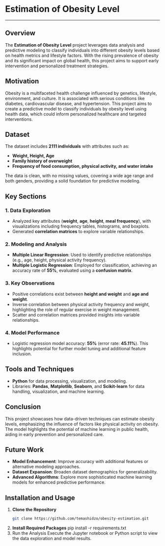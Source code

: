 # Estimation of Obesity Level

---

## Overview

The **Estimation of Obesity Level** project leverages data analysis and predictive modeling to classify individuals into different obesity levels based on health metrics and lifestyle factors. With the rising prevalence of obesity and its significant impact on global health, this project aims to support early intervention and personalized treatment strategies.

## Motivation

Obesity is a multifaceted health challenge influenced by genetics, lifestyle, environment, and culture. It is associated with serious conditions like diabetes, cardiovascular disease, and hypertension. This project aims to create a predictive model to classify individuals by obesity level using health data, which could inform personalized healthcare and targeted interventions.

## Dataset

The dataset includes **2111 individuals** with attributes such as:
- **Weight, Height, Age**
- **Family history of overweight**
- **Frequency of food consumption, physical activity, and water intake**

The data is clean, with no missing values, covering a wide age range and both genders, providing a solid foundation for predictive modeling.

## Key Sections

### 1. Data Exploration
   - Analyzed key attributes (**weight**, **age**, **height**, **meal frequency**), with visualizations including frequency tables, histograms, and boxplots.
   - Generated **correlation matrices** to explore variable relationships.

### 2. Modeling and Analysis
   - **Multiple Linear Regression**: Used to identify predictive relationships (e.g., age, height, physical activity frequency).
   - **Multiple Logistic Regression**: Employed for classification, achieving an accuracy rate of **55%**, evaluated using a **confusion matrix**.

### 3. Key Observations
   - Positive correlations exist between **height and weight** and **age and weight**.
   - Inverse correlation between physical activity frequency and weight, highlighting the role of regular exercise in weight management.
   - Scatter and correlation matrices provided insights into variable relationships.

### 4. Model Performance
   - Logistic regression model accuracy: **55%** (error rate: **45.11%**). This highlights potential for further model tuning and additional feature inclusion.

## Tools and Techniques

- **Python** for data processing, visualization, and modeling.
- Libraries: **Pandas**, **Matplotlib**, **Seaborn**, and **Scikit-learn** for data handling, visualization, and machine learning.

## Conclusion

This project showcases how data-driven techniques can estimate obesity levels, emphasizing the influence of factors like physical activity on obesity. The model highlights the potential of machine learning in public health, aiding in early prevention and personalized care.

## Future Work

- **Model Enhancement**: Improve accuracy with additional features or alternative modeling approaches.
- **Dataset Expansion**: Broaden dataset demographics for generalizability.
- **Advanced Algorithms**: Explore more sophisticated machine learning models for enhanced predictive performance.

## Installation and Usage

1. **Clone the Repository**
   ```sh
   git clone https://github.com/temashidzo/obesity-estimation.git
2. **Install Required Packages**
   pip install -r requirements.txt
3. Run the Analysis Execute the Jupyter notebook or Python script to view the data exploration and model results.



